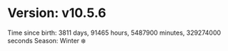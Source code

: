 # Version: v10.5.6
Time since birth: 3811 days, 91465 hours, 5487900 minutes, 329274000 seconds
Season: Winter ❄️
